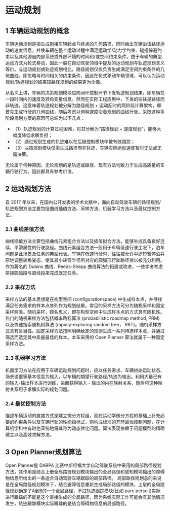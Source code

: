 # 运动规划

## 1 车辆运动规划的概念
车辆运动规划是指生成衔接车辆起点与终点的几何路径，同时给出车辆沿该路径运动的速度信息，并使车辆在整个运动过程中满足运动学/动力学约束、碰撞躲避约束以及其他源自内部系统或外部环境的时间和/或空间约束条件。由于车辆的典型运动方式为轮式移动，因此一般在自动驾驶领域中提及的运动规划与轨迹规划含义等价。与运动规划或轨迹规划相比，路径规划仅仅负责生成满足空间约束条件的几何曲线，即忽略与时间相关的约束条件，因此在轮式移动车辆领域，可以认为运动规划/轨迹规划的结果较路径规划的结果更为全面。

从名义上讲，车辆的决策规划模块应向闭环控制环节下发轨迹规划结果，即车辆在一段时间内的速度及转角变量信息。然而在实际工程应用中，下发的往往是路径而非轨迹，这意味着轨迹规划被分解为路径规划 + 运动配时的两阶段计算架构，即首先生成行驶的几何曲线，随后考虑以何种速度沿着规划的曲线行驶。采取这种多阶段规划方案的原因可总结为以下几点：
  - （1）轨迹规划的计算过程困难，将其分解为“路径规划 + 速度规划”，能够大幅度降低求解负担；
  - （2）通过规划生成的轨迹难以在后继控制模块中被有效跟踪；
  - （3）决策规划模块仅需生成路径而非轨迹，车辆实际运动速度暂时无法或无需决策。

无论属于何种原因，无论规划的是轨迹或路径，现有方法均致力于生成高质量的车辆行驶行为，因此都具有参考价值。
## 2 运动规划方法
自 2017 年以来，在国内公开发表的学术文献中，面向自动驾驶车辆的路径规划/轨迹规划方法主要包括曲线插值方法、采样方法、机器学习方法以及最优控制方法。
### 2.1 曲线差值方法
曲线插值方法主要包括曲线元素组合方法以及插值拟合方法，能够生成具备良好连续、平滑属性的行驶路径。曲线元素组合方法一般用于车辆低速行驶工况下，泊车问题是此场景及任务的典型代表。车辆在低速行驶时，往往被允许中途短暂停泊并原地调整转角姿态，使其最小转弯半径所对应的圆弧形行驶路径得以被充分利用。作为著名的 Dubins 曲线、Reeds-Shepp 曲线算法的拓展或改进，一些学者考虑拼接圆弧段与直线段来完成既定任务。
### 2.2 采样方法
采样方法的基本思想是在构型空间 (configurationspace) 中生成样本点，并寻找满足任务需求的样本点序列作为规划结果。常见的采样方法可分为随机采样和固定采样两类。随机采样，顾名思义，即在构型空间中生成样本点的方式具有随机性。热门的随机采样方法包括概率路标算法 (probabilistic roadmap method, PRM) 以及快速搜索随机树算法 (rapidly-exploring random tree， RRT)。随机采样方式具有盲目性。固定采样方法按照明确给定的规则生成一系列待选样本点，并通过筛选而选定其中质量最佳的样本。本车采用的 Open Planner 算法就属于一种固定采样方法。
### 2.3 机器学习方法
机器学习方法在应用于车辆运动规划问题时，应以任务需求、车辆初始运动状态、场景设置等基本信息为输入，以车辆的期望行驶路径/轨迹为输出。利用大量已有的输入-输出样本进行训练，进而获得输入 - 输出的内在映射关系，随后将这种映射关系用于求解实际的规划问题。
### 2.4 最优控制方法
描述车辆运动的直接方式是建立微分方程组，而在运动学微分方程的基础上补充必要的约束条件以及车辆行驶的性能指标式，则构成标准的开环最优控制问题，在计算机学科中有时也笼统地将其称为动态优化问题。算法表现依赖于问题模型的精确建立以及高效求解方法。
## 3 Open Planner规划算法
Open Planner是 DARPA 比赛中斯坦福大学自动驾驶系统中采用的局部路径规划方法，其作用是结合上册全局路径规划模块输出的全局路径和感知模块输出的障碍物信息所给出的一条适合自动驾驶车辆跟踪的局部路径。
局部路径规划总的来说是在全局路径规划模块下，结合避障信息重新生成局部路径的模块，上层的全局路径规划确定了A到B的一个全局路径，不过轨迹跟踪模块(比如 pure persuit)实际进行跟踪的不能是这个直接生成的全局路径，因为系统实际工作可能会有其他情况发生，轨迹跟踪模块实际跟踪的是结合障碍物信息的局部路径。